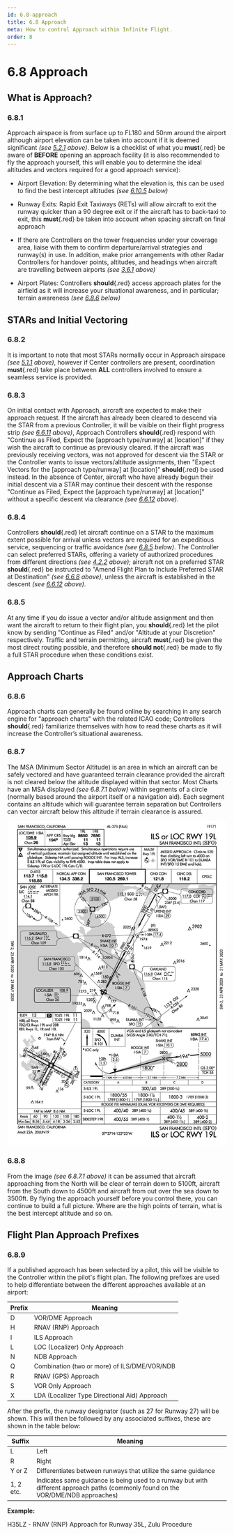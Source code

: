 ```yaml
---
id: 6.8-approach
title: 6.8 Approach
meta: How to control Approach within Infinite Flight.
order: 8
---
```


# 6.8  Approach



## What is Approach? 

### 6.8.1    

Approach airspace is from surface up to FL180 and 50nm around the airport although airport elevation can be taken into account if it is deemed significant *(see [5.2.1](/guide/atc-manual/5.-airspace/5.2-on-guard-procedures#5.2.1) above)*. Below is a checklist of what you **must**{.red} be aware of **BEFORE** opening an approach facility (it is also recommended to fly the approach yourself, this will enable you to determine the ideal altitudes and vectors required for a good approach service):

 

 -    Airport Elevation: By determining what the elevation is, this can be used to find the best intercept altitudes *(see [6.10.5](/guide/atc-manual/6.-radar/6.10-instrument-landing-system-(ils)-approach#6.10.5) below)*

 -    Runway Exits: Rapid Exit Taxiways (RETs) will allow aircraft to exit the runway quicker than a 90 degree exit or if the aircraft has to back-taxi to exit, this **must**{.red} be taken into account when spacing aircraft on final approach

 -    If there are Controllers on the tower frequencies under your coverage area, liaise with them to confirm departure/arrival strategies and runway(s) in use. In addition, make prior arrangements with other Radar Controllers for handover points, altitudes, and headings when aircraft are travelling between airports *(see [3.6.1](/guide/atc-manual/3.-tower/3.6-tower-working-with-radar#3.6.1) above)*

 -    Airport Plates: Controllers **should**{.red} access approach plates for the airfield as it will increase your situational awareness, and in particular; terrain awareness *(see [6.8.6](/guide/atc-manual/6.-radar/6.8-approach#6.8.6) below)*

 

## STARs and Initial Vectoring

### 6.8.2    

It is important to note that most STARs normally occur in Approach airspace *(see [5.1.1](/guide/atc-manual/5.-airspace/5.1-airspace#5.1.1) above)*, however if Center controllers are present, coordination **must**{.red} take place between **ALL** controllers involved to ensure a seamless service is provided.



### 6.8.3

On initial contact with Approach, aircraft are expected to make their approach request. If the aircraft has already been cleared to descend via the STAR from a previous Controller, it will be visible on their flight progress strip *(see [6.6.11](/guide/atc-manual/6.-radar/6.6-center#6.6.11) above)*, Approach Controllers **should**{.red} respond with "Continue as Filed, Expect the [approach type/runway] at [location]" if they wish the aircraft to continue as previously cleared. If the aircraft was previously receiving vectors, was not approved for descent via the STAR or the Controller wants to issue vectors/altitude assignments, then "Expect Vectors for the [approach type/runway] at [location]" **should**{.red} be used instead. In the absence of Center, aircraft who have already begun their initial descent via a STAR may continue their descent with the response "Continue as Filed, Expect the [approach type/runway] at [location]" without a specific descent via clearance *(see [6.6.12](/guide/atc-manual/6.-radar/6.6-center#6.6.12) above)*.



### 6.8.4

Controllers **should**{.red} let aircraft continue on a STAR to the maximum extent possible for arrival unless vectors are required for an expeditious service, sequencing or traffic avoidance *(see [6.8.5](/guide/atc-manual/6.-radar/6.8-approach#6.8.5) below)*. The Controller can select preferred STARs, offering a variety of authorized procedures from different directions *(see [4.2.2](/guide/atc-manual/4.-atis/4.2-remarks-and-notams#4.2.2) above)*; aircraft not on a preferred STAR **should**{.red} be instructed to "Amend Flight Plan to Include Preferred STAR at Destination" *(see [6.6.8](/guide/atc-manual/6.-radar/6.6-center#6.6.8) above)*, unless the aircraft is established in the descent *(see [6.6.12](/guide/atc-manual/6.-radar/6.6-center#6.6.12) above)*. 



### 6.8.5

At any time if you do issue a vector and/or altitude assignment and then want the aircraft to return to their flight plan, you **should**{.red} let the pilot know by sending "Continue as Filed" and/or "Altitude at your Discretion" respectively. Traffic and terrain permitting, aircraft **must**{.red} be given the most direct routing possible, and therefore **should not**{.red} be made to fly a full STAR procedure when these conditions exist. 



## Approach Charts

### 6.8.6    

Approach charts can generally be found online by searching in any search engine for "approach charts" with the related ICAO code; Controllers **should**{.red} familiarize themselves with how to read these charts as it will increase the Controller’s situational awareness. 

 

### 6.8.7    

The MSA (Minimum Sector Altitude) is an area in which an aircraft can be safely vectored and have guaranteed terrain clearance provided the aircraft is not cleared below the altitude displayed within that sector. Most Charts have an MSA displayed *(see 6.8.7.1 below)* within segments of a circle (normally based around the airport itself or a navigation aid). Each segment contains an altitude which will guarantee terrain separation but Controllers can vector aircraft below this altitude if terrain clearance is assured.



![Image 6.8.7.1 - KSFO FAA Chart](_images/manual/graphics/ksfo-chart.jpg)

 

### 6.8.8

From the image *(see 6.8.7.1 above)* it can be assumed that aircraft approaching from the North will be clear of terrain down to 5100ft, aircraft from the South down to 4500ft and aircraft from out over the sea down to 3500ft. By flying the approach yourself before you control there, you can continue to build a full picture. Where are the high points of terrain, what is the best intercept altitude and so on.



## Flight Plan Approach Prefixes 

### 6.8.9 

If a published approach has been selected by a pilot, this will be visible to the Controller within the pilot's flight plan. The following prefixes are used to help differentiate between the different approaches available at an airport:

| Prefix | Meaning                                       |
| ------ | --------------------------------------------- |
| D      | VOR/DME Approach                              |
| H      | RNAV (RNP) Approach                           |
| I      | ILS Approach                                  |
| L      | LOC (Localizer) Only Approach                 |
| N      | NDB Approach                                  |
| Q      | Combination (two or more) of ILS/DME/VOR/NDB  |
| R      | RNAV (GPS) Approach                           |
| S      | VOR Only Approach                             |
| X      | LDA (Localizer Type Directional Aid) Approach |



After the prefix, the runway designator (such as 27 for Runway 27) will be shown. This will then be followed by any associated suffixes, these are shown in the table below:

| Suffix    | Meaning                                                      |
| --------- | ------------------------------------------------------------ |
| L         | Left                                                         |
| R         | Right                                                        |
| Y or Z    | Differentiates between runways that utilize the same guidance |
| 1, 2 etc. | Indicates same guidance is being used to a runway but with different approach paths (commonly found on the VOR/DME/NDB approaches) |



**Example:**

H35LZ - RNAV (RNP) Approach for Runway 35L, Zulu Procedure
